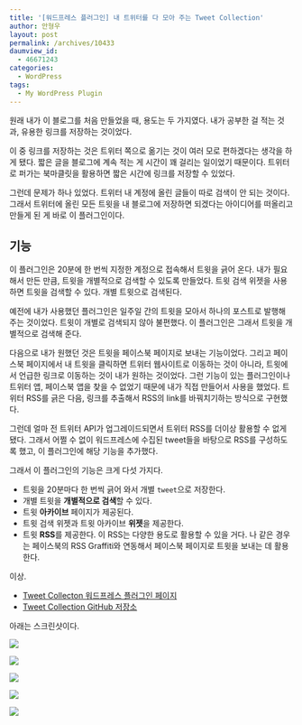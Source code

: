 ```yaml
---
title: '[워드프레스 플러그인] 내 트위터를 다 모아 주는 Tweet Collection'
author: 안형우
layout: post
permalink: /archives/10433
daumview_id:
  - 46671243
categories:
  - WordPress
tags:
  - My WordPress Plugin
---
```

원래 내가 이 블로그를 처음 만들었을 때, 용도는 두 가지였다. 내가 공부한 걸 적는 것과, 유용한 링크를 저장하는 것이었다.

이 중 링크를 저장하는 것은 트위터 쪽으로 옮기는 것이 여러 모로 편하겠다는 생각을 하게 됐다. 짧은 글을 블로그에 계속 적는 게 시간이 꽤 걸리는 일이었기 때문이다. 트위터로 퍼가는 북마클릿을 활용하면 짧은 시간에 링크를 저장할 수 있었다.

그런데 문제가 하나 있었다. 트위터 내 계정에 올린 글들이 따로 검색이 안 되는 것이다. 그래서 트위터에 올린 모든 트윗을 내 블로그에 저장하면 되겠다는 아이디어를 떠올리고 만들게 된 게 바로 이 플러그인이다.

## 기능

이 플러그인은 20분에 한 번씩 지정한 계정으로 접속해서 트윗을 긁어 온다. 내가 필요해서 만든 만큼, 트윗을 개별적으로 검색할 수 있도록 만들었다. 트윗 검색 위젯을 사용하면 트윗을 검색할 수 있다. 개별 트윗으로 검색된다.

예전에 내가 사용했던 플러그인은 일주일 간의 트윗을 모아서 하나의 포스트로 발행해 주는 것이었다. 트윗이 개별로 검색되지 않아 불편했다. 이 플러그인은 그래서 트윗을 개별적으로 검색해 준다.

다음으로 내가 원했던 것은 트윗을 페이스북 페이지로 보내는 기능이었다. 그리고 페이스북 페이지에서 내 트윗을 클릭하면 트위터 웹사이트로 이동하는 것이 아니라, 트윗에서 언급한 링크로 이동하는 것이 내가 원하는 것이었다. 그런 기능이 있는 플러그인이나 트위터 앱, 페이스북 앱을 찾을 수 없었기 때문에 내가 직접 만들어서 사용을 했었다. 트위터 RSS를 긁은 다음, 링크를 추출해서 RSS의 link를 바꿔치기하는 방식으로 구현했다.

그런데 얼마 전 트위터 API가 업그레이드되면서 트위터 RSS를 더이상 활용할 수 없게 됐다. 그래서 어쩔 수 없이 워드프레스에 수집된 tweet들을 바탕으로 RSS를 구성하도록 했고, 이 플러그인에 해당 기능을 추가했다.

그래서 이 플러그인의 기능은 크게 다섯 가지다.

*   트윗을 20분마다 한 번씩 긁어 와서 개별 `tweet`으로 저장한다.
*   개별 트윗을 **개별적으로 검색**할 수 있다.
*   트윗 **아카이브** 페이지가 제공된다.
*   트윗 검색 위젯과 트윗 아카이브 **위젯**을 제공한다.
*   트윗 **RSS**를 제공한다. 이 RSS는 다양한 용도로 활용할 수 있을 거다. 나 같은 경우는 페이스북의 RSS Graffiti와 연동해서 페이스북 페이지로 트윗을 보내는 데 활용한다.

이상.

*   [Tweet Collecton 워드프레스 플러그인 페이지][1]
*   [Tweet Collection GitHub 저장소][2]

아래는 스크린샷이다.

![][3]

![][4]

![][5]

![][6]

![][7]

 [1]: http://wordpress.org/plugins/tweet-collection/
 [2]: https://github.com/mytory/tweet-collection
 [3]: http://dl.dropboxusercontent.com/u/15546257/wordpress-plugin/tweet-collection/screenshot-1.png
 [4]: http://dl.dropboxusercontent.com/u/15546257/wordpress-plugin/tweet-collection/screenshot-2.png
 [5]: http://dl.dropboxusercontent.com/u/15546257/wordpress-plugin/tweet-collection/screenshot-3.png
 [6]: http://dl.dropboxusercontent.com/u/15546257/wordpress-plugin/tweet-collection/screenshot-4.png
 [7]: http://dl.dropboxusercontent.com/u/15546257/wordpress-plugin/tweet-collection/screenshot-5.png